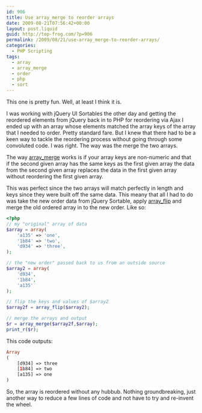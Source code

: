 ```yaml
---
id: 906
title: Use array_merge to reorder arrays
date: 2009-08-21T07:56:42+00:00
layout: post.liquid
guid: http://top-frog.com/?p=906
permalink: /2009/08/21/use-array_merge-to-reorder-arrays/
categories:
  - PHP Scripting
tags:
  - array
  - array_merge
  - order
  - php
  - sort
---
```

This one is pretty fun. Well, at least I think it is. 

I was working with jQuery UI Sortables the other day and getting the reordered elements from jQuery back in to PHP for reordering via Ajax I ended up with an array whose elements matched the array keys of the array that I needed to order. Pretty standard fare. But I knew that there had to be a keen way to tackle the reordering process without going through some convoluted code. I was right. The way was the merge the two arrays.



The way [array_merge](http://php.net/array_merge) works is if your array keys are non-numeric and that if the second given array has the same keys as the first given array the data from the second given array replaces the data in the first given array without reordering the first given array. 

This was perfect since the two arrays will match perfectly in length and keys since they were built off the same data. This meany that all I had to do was take the new order data from jQuery Sortable, apply [array_flip](http://php.net/array_flip) and merge the old ordered array in to the new order. Like so:

``` php
<?php
// my "original" array of data
$array = array(
	'a135' => 'one',
	'1b84' => 'two',
	'd934' => 'three',
);

// the "new order" passed back to us from an outside source
$array2 = array(
	'd934',
	'1b84',
	'a135'
);

// flip the keys and values of $array2
$array2f = array_flip($array2);

// merge the arrays and output
$r = array_merge($array2f,$array);
print_r($r);
```

This code outputs:

``` php
Array
(
    [d934] => three
    [1b84] => two
    [a135] => one
)
```

So, the array is reordered without any hubbub. Nothing groundbreaking, just another way to reduce a few lines of code and not have to try and re-invent the wheel.

